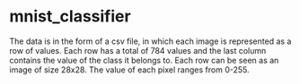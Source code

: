 # mnist_classifier


The data is in the form of a csv file, in which each image is represented as a row of values. Each row has a total of 784 values and the last column contains the value of the class it belongs to. Each row can be seen as an image of size 28x28. The value of each pixel ranges from 0-255.
